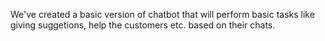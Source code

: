 We've created a basic version of chatbot that will perform basic tasks like giving suggetions, help the customers etc. based on their chats.
